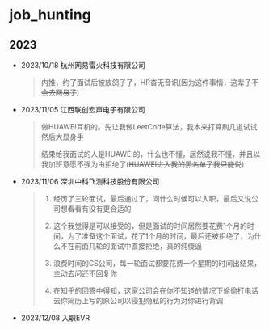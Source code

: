 # job_hunting

## 2023
- 2023/10/18  杭州网易雷火科技有限公司
  > 内推，约了面试后被放鸽子了，HR杳无音讯(~~因为这件事情，这辈子不会去网易了~~)
  
- 2023/11/05  江西联创宏声电子有限公司
  
  > 做HUAWEI耳机的。先让我做LeetCode算法，我本来打算刷几道试试然后大显身手
  >
  > 结果给我面试的人是HUAWEI的，什么也不懂，居然说我不懂，并且以我加班意愿不强为由拒绝了(~~HUAWEI进入我的黑名单了我只能说~~)
- 2023/11/06  深圳中科飞测科技股份有限公司
  > 1. 经历了三轮面试，最后通过了，问什么时候可以入职，最后又说公司想看看有没有更合适的
  > 
  > 2. 这个我觉得是可以接受的，但是面试的时间居然要花费1个月的时间，为了准备这个面试，花了1个月的时间，最后还被拒绝了，为什么不在前面几轮的面试中直接拒绝，真的纯傻逼
  >
  > 3. 浪费时间的CS公司，每一轮面试都要花费一个星期的时间出结果，主动去问还不回复你
  >
  > 4. 在知乎的回答中得知，这家公司会在你不知道的情况下偷偷打电话去你简历上写的原公司以侵犯隐私的行为对你进行背调
  
- 2023/12/08 入职EVR
